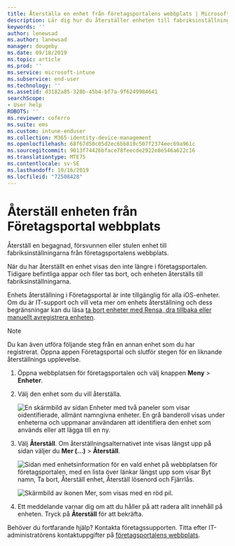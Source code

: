 ```yaml
---
title: Återställa en enhet från företagsportalens webbplats | Microsoft Docs
description: Lär dig hur du återställer enheten till fabriksinställningarna från företagsportalens webbplats.
keywords: ''
author: lenewsad
ms.author: lanewsad
manager: dougeby
ms.date: 09/18/2019
ms.topic: article
ms.prod: ''
ms.service: microsoft-intune
ms.subservice: end-user
ms.technology: ''
ms.assetid: d3182a85-328b-45b4-bf7a-9f6249984641
searchScope:
- User help
ROBOTS: ''
ms.reviewer: coferro
ms.suite: ems
ms.custom: intune-enduser
ms.collection: M365-identity-device-management
ms.openlocfilehash: 68f67d50c05d2ec6bb819c507f2374eec69a961c
ms.sourcegitcommit: 9013f7442bbface78feecde2922e8e546a622c16
ms.translationtype: MTE75
ms.contentlocale: sv-SE
ms.lasthandoff: 10/16/2019
ms.locfileid: "72508428"
---
```

# <a name="reset-device-from-company-portal-website"></a>Återställ enheten från Företagsportal webbplats

Återställ en begagnad, försvunnen eller stulen enhet till fabriksinställningarna från företagsportalens webbplats.  

När du har återställt en enhet visas den inte längre i företagsportalen. Tidigare befintliga appar och filer tas bort, och enheten återställs till fabriksinställningarna. 

Enhets återställning i Företagsportal är inte tillgänglig för alla iOS-enheter. Om du är IT-support och vill veta mer om enhets återställning och dess begränsningar kan du läsa [ta bort enheter med Rensa, dra tillbaka eller manuellt avregistrera enheten](https://docs.microsoft.com/intune/devices-wipe).  

> [!Note]
> Du kan även utföra följande steg från en annan enhet som du har registrerat. Öppna appen Företagsportal och slutför stegen för en liknande återställnings upplevelse. 

1. Öppna webbplatsen för företagsportalen och välj knappen __Meny__ > __Enheter__.  

2. Välj den enhet som du vill återställa.

    ![En skärmbild av sidan Enheter med två paneler som visar oidentifierade, allmänt namngivna enheter. En grå banderoll visas under enheterna och uppmanar användaren att identifiera den enhet som används eller att lägga till en ny.](./media/rename-reset-device-step2-1808.png)  

3. Välj **Återställ**. Om återställningsalternativet inte visas längst upp på sidan väljer du **Mer (…)**  > **Återställ**.  

     ![Sidan med enhetsinformation för en vald enhet på webbplatsen för företagsportalen, med en lista över länkar längst upp som visar Byt namn, Ta bort, Återställ enhet, Återställ lösenord och Fjärrlås. ](./media/rename-reset-device-1808.png)  

    ![Skärmbild av ikonen Mer, som visas med en röd pil.](./media/rename-reset-device-step3-more-1808.png)  

4. Ett meddelande varnar dig om att du håller på att radera allt innehåll på enheten. Tryck på **Återställ** för att bekräfta.  

Behöver du fortfarande hjälp? Kontakta företagssupporten. Titta efter IT-administratörens kontaktuppgifter på [företagsportalens webbplats](https://go.microsoft.com/fwlink/?linkid=2010980).
